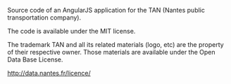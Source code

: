 Source code of an AngularJS application for the TAN (Nantes public transportation company).

The code is available under the MIT license.

The trademark TAN and all its related materials (logo, etc) are the property of their respective owner. Those materials are available under the Open Data Base License.

http://data.nantes.fr/licence/
